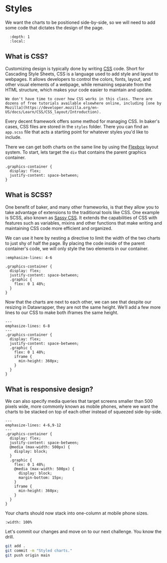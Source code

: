 ```{include} _templates/nav.html
```

# Styles

We want the charts to be positioned side-by-side, so we will need to add some code that dictates the design of the page.

```{contents} Sections
  :depth: 1
  :local:
```

## What is CSS?

Customizing design is typically done by writing [CSS](https://en.wikipedia.org/wiki/CSS) code. Short for Cascading Style Sheets, CSS is a language used to add style and layout to webpages. It allows developers to control the colors, fonts, layout, and other visual elements of a webpage, while remaining separate from the HTML structure, which makes your code easier to maintain and update.

```{note}
We don't have time to cover how CSS works in this class. There are dozens of free tutorials available elsewhere online, including [one by Mozilla](https://developer.mozilla.org/en-US/docs/Learn/CSS/CSS_layout/Introduction).
```

Every decent framework offers some method for managing CSS. In baker's cases, CSS files are stored in the `styles` folder. There you can find an `app.scss` file that acts a starting point for whatever styles you'd like to include.

There we can get both charts on the same line by using the [Flexbox](https://developer.mozilla.org/en-US/docs/Web/CSS/CSS_Flexible_Box_Layout/Basic_Concepts_of_Flexbox) layout system. To start, lets target the `div` that contains the parent graphics container.

```{code-block}
.graphics-container {
  display: flex;
  justify-content: space-between;
}
```

## What is SCSS?

One benefit of baker, and many other frameworks, is that they allow you to take advantage of extensions to the traditional tools like CSS. One example is SCSS, also known as [Sassy CSS](https://sass-lang.com/). It extends the capabilities of CSS with features such as variables, mixins and other functions that make writing and maintaining CSS code more efficient and organized.

We can use it here by nesting a directive to limit the width of the two charts to just shy of half the page. By placing the code inside of the parent container's code, we will only style the two elements in our container.

```{code-block}
:emphasize-lines: 4-6

.graphics-container {
  display: flex;
  justify-content: space-between;
  .graphic {
    flex: 0 1 48%;
  }
}
```

Now that the charts are next to each other, we can see that despite our resizing in Datawrapper, they are not the same height. We’ll add a few more lines to our CSS to make both iframes the same height.

```{code-block} scss
---
emphasize-lines: 6-8
---
.graphics-container {
  display: flex;
  justify-content: space-between;
  .graphic {
    flex: 0 1 48%;
    iframe {
      min-height: 360px;
    }
  }
}
```

## What is responsive design?

We can also specify media queries that target screens smaller than 500 pixels wide, more commonly known as mobile phones, where we want the charts to be stacked on top of each other instead of squeezed side-by-side.

```{code-block} scss
---
emphasize-lines: 4-6,9-12
---
.graphics-container {
  display: flex;
  justify-content: space-between;
  @media (max-width: 500px) {
    display: block;
  }
  .graphic {
    flex: 0 1 48%;
    @media (max-width: 500px) {
      display: block;
      margin-bottom: 15px;
    }
    iframe {
      min-height: 360px;
    }
  }
}
```

Your charts should now stack into one-column at mobile phone sizes.

```{image} _static/charts/chart-preview-2.png
:width: 100%
```

Let's commit our changes and move on to our next challenge. You know the drill.

```bash
git add .
git commit -m "Styled charts."
git push origin main
```
